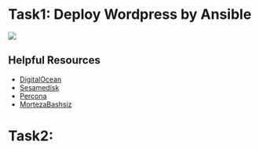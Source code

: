 # Task1: Deploy Wordpress by Ansible
![](https://github.com/mhesfahani97/Self-DevOps-BootCamp-1/blob/main/Task-1/pics/1.png?raw=true)

## Helpful Resources
- [DigitalOcean](https://www.digitalocean.com/community/tutorials/how-to-use-proxysql-as-a-load-balancer-for-mysql-on-ubuntu-16-04#step-6-creating-the-mysql-users)
- [Sesamedisk](https://sesamedisk.com/mysql-cluster-deploy-galera-with-mariadb-proxysql/)
- [Percona](https://www.percona.com/blog/setting-up-a-proxysql-sidecar-container/)
- [MortezaBashsiz](https://www.youtube.com/watch?v=ww4yY5ipYgo&list=PLRMCwJJwWR1AKYcUkdcorTFR-bhXUN6oO)

# Task2:

